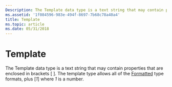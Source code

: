 ```yaml
---
Description: The Template data type is a text string that may contain properties that are enclosed in brackets \[ \]. The template type allows all of the Formatted type formats, plus \[1\] where 1 is a number.
ms.assetid: '1f084596-983e-494f-8697-7b68c78a40a4'
title: Template
ms.topic: article
ms.date: 05/31/2018
---
```


# Template

The Template data type is a text string that may contain properties that are enclosed in brackets \[ \]. The template type allows all of the [Formatted](formatted.md) type formats, plus \[*1*\] where *1* is a number.

 

 



